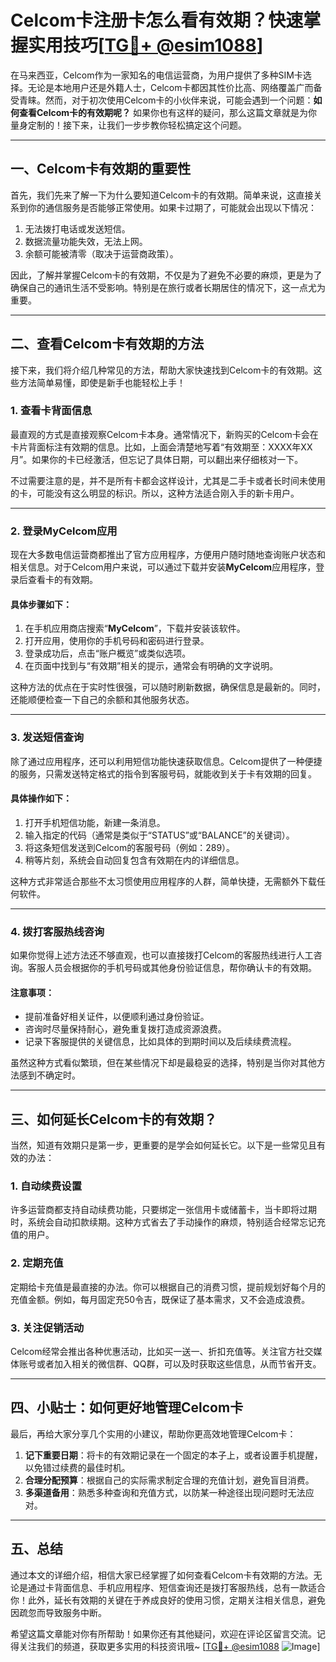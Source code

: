 # Celcom卡注册卡怎么看有效期？快速掌握实用技巧[[TG💪+ @esim1088](https://t.me/s/esim1088)]

在马来西亚，Celcom作为一家知名的电信运营商，为用户提供了多种SIM卡选择。无论是本地用户还是外籍人士，Celcom卡都因其性价比高、网络覆盖广而备受青睐。然而，对于初次使用Celcom卡的小伙伴来说，可能会遇到一个问题：**如何查看Celcom卡的有效期呢？** 如果你也有这样的疑问，那么这篇文章就是为你量身定制的！接下来，让我们一步步教你轻松搞定这个问题。

---

## **一、Celcom卡有效期的重要性**

首先，我们先来了解一下为什么要知道Celcom卡的有效期。简单来说，这直接关系到你的通信服务是否能够正常使用。如果卡过期了，可能就会出现以下情况：

1. 无法拨打电话或发送短信。
2. 数据流量功能失效，无法上网。
3. 余额可能被清零（取决于运营商政策）。

因此，了解并掌握Celcom卡的有效期，不仅是为了避免不必要的麻烦，更是为了确保自己的通讯生活不受影响。特别是在旅行或者长期居住的情况下，这一点尤为重要。

---

## **二、查看Celcom卡有效期的方法**

接下来，我们将介绍几种常见的方法，帮助大家快速找到Celcom卡的有效期。这些方法简单易懂，即使是新手也能轻松上手！

### **1. 查看卡背面信息**

最直观的方式是直接观察Celcom卡本身。通常情况下，新购买的Celcom卡会在卡片背面标注有效期的信息。比如，上面会清楚地写着“有效期至：XXXX年XX月”。如果你的卡已经激活，但忘记了具体日期，可以翻出来仔细核对一下。

不过需要注意的是，并不是所有卡都会这样设计，尤其是二手卡或者长时间未使用的卡，可能没有这么明显的标识。所以，这种方法适合刚入手的新卡用户。

---

### **2. 登录MyCelcom应用**

现在大多数电信运营商都推出了官方应用程序，方便用户随时随地查询账户状态和相关信息。对于Celcom用户来说，可以通过下载并安装**MyCelcom**应用程序，登录后查看卡的有效期。

#### 具体步骤如下：
1. 在手机应用商店搜索“**MyCelcom**”，下载并安装该软件。
2. 打开应用，使用你的手机号码和密码进行登录。
3. 登录成功后，点击“账户概览”或类似选项。
4. 在页面中找到与“有效期”相关的提示，通常会有明确的文字说明。

这种方法的优点在于实时性很强，可以随时刷新数据，确保信息是最新的。同时，还能顺便检查一下自己的余额和其他服务状态。

---

### **3. 发送短信查询**

除了通过应用程序，还可以利用短信功能快速获取信息。Celcom提供了一种便捷的服务，只需发送特定格式的指令到客服号码，就能收到关于卡有效期的回复。

#### 具体操作如下：
1. 打开手机短信功能，新建一条消息。
2. 输入指定的代码（通常是类似于“STATUS”或“BALANCE”的关键词）。
3. 将这条短信发送到Celcom的客服号码（例如：289）。
4. 稍等片刻，系统会自动回复包含有效期在内的详细信息。

这种方式非常适合那些不太习惯使用应用程序的人群，简单快捷，无需额外下载任何软件。

---

### **4. 拨打客服热线咨询**

如果你觉得上述方法还不够直观，也可以直接拨打Celcom的客服热线进行人工咨询。客服人员会根据你的手机号码或其他身份验证信息，帮你确认卡的有效期。

#### 注意事项：
- 提前准备好相关证件，以便顺利通过身份验证。
- 咨询时尽量保持耐心，避免重复拨打造成资源浪费。
- 记录下客服提供的关键信息，比如具体的到期时间以及后续续费流程。

虽然这种方式看似繁琐，但在某些情况下却是最稳妥的选择，特别是当你对其他方法感到不确定时。

---

## **三、如何延长Celcom卡的有效期？**

当然，知道有效期只是第一步，更重要的是学会如何延长它。以下是一些常见且有效的办法：

### **1. 自动续费设置**

许多运营商都支持自动续费功能，只要绑定一张信用卡或储蓄卡，当卡即将过期时，系统会自动扣款续期。这种方式省去了手动操作的麻烦，特别适合经常忘记充值的用户。

### **2. 定期充值**

定期给卡充值是最直接的办法。你可以根据自己的消费习惯，提前规划好每个月的充值金额。例如，每月固定充50令吉，既保证了基本需求，又不会造成浪费。

### **3. 关注促销活动**

Celcom经常会推出各种优惠活动，比如买一送一、折扣充值等。关注官方社交媒体账号或者加入相关的微信群、QQ群，可以及时获取这些信息，从而节省开支。

---

## **四、小贴士：如何更好地管理Celcom卡**

最后，再给大家分享几个实用的小建议，帮助你更高效地管理Celcom卡：

1. **记下重要日期**：将卡的有效期记录在一个固定的本子上，或者设置手机提醒，以免错过续费的最佳时机。
2. **合理分配预算**：根据自己的实际需求制定合理的充值计划，避免盲目消费。
3. **多渠道备用**：熟悉多种查询和充值方式，以防某一种途径出现问题时无法应对。

---

## **五、总结**

通过本文的详细介绍，相信大家已经掌握了如何查看Celcom卡有效期的方法。无论是通过卡背面信息、手机应用程序、短信查询还是拨打客服热线，总有一款适合你！此外，延长有效期的关键在于养成良好的使用习惯，定期关注相关信息，避免因疏忽而导致服务中断。

希望这篇文章能对你有所帮助！如果你还有其他疑问，欢迎在评论区留言交流。记得关注我们的频道，获取更多实用的科技资讯哦~ [[TG💪+ @esim1088](https://t.me/s/esim1088) ![Image](https://i.postimg.cc/4NQfJmqS/Snipaste-2025-05-13-00-14-12.png)]